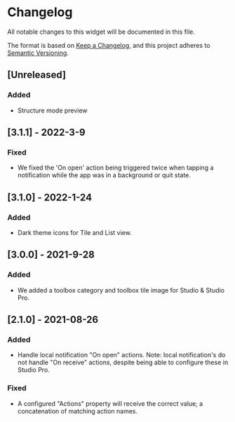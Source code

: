 # Changelog
All notable changes to this widget will be documented in this file.

The format is based on [Keep a Changelog](https://keepachangelog.com/en/1.0.0/), and this project adheres to [Semantic Versioning](https://semver.org/spec/v2.0.0.html).

## [Unreleased]

### Added

- Structure mode preview

## [3.1.1] - 2022-3-9
### Fixed
- We fixed the 'On open' action being triggered twice when tapping a notification while the app was in a background or quit state.

## [3.1.0] - 2022-1-24

### Added
- Dark theme icons for Tile and List view.

## [3.0.0] - 2021-9-28

### Added
 - We added a toolbox category and toolbox tile image for Studio & Studio Pro.
 
## [2.1.0] - 2021-08-26
### Added
- Handle local notification "On open" actions. Note: local notification's do not handle "On receive" actions, despite being able to configure these in Studio Pro.

### Fixed
- A configured "Actions" property will receive the correct value; a concatenation of matching action names. 
